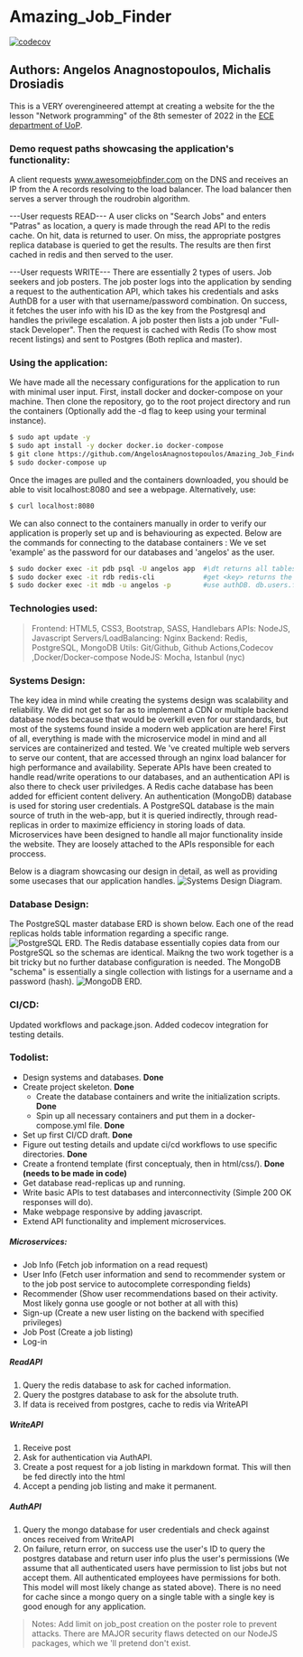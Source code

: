 # Amazing_Job_Finder
[![codecov](https://codecov.io/gh/AngelosAnagnostopoulos/Amazing_Job_Finder/branch/development/graph/badge.svg?token=euKpr6gTQy)](https://codecov.io/gh/AngelosAnagnostopoulos/Amazing_Job_Finder)
## Authors: Angelos Anagnostopoulos, Michalis Drosiadis

This is a VERY overengineered attempt at creating a website for the the lesson "Network programming" of the 8th semester of 2022 in the [ECE department of UoP](http://www.ece.upatras.gr/index.php/en/).

### Demo request paths showcasing the application's functionality:

A client requests www.awesomejobfinder.com on the DNS and receives an IP from the A records resolving to the load balancer. The load balancer then serves a server through the roudrobin algorithm.

---User requests READ---
A user clicks on "Search Jobs" and enters "Patras" as location, a query is made through the read API to the redis cache. On hit, data is returned to user. On miss, the appropriate postgres replica database is queried to get the results. The results are then first cached in redis and then served to the user. 

---User requests WRITE---
There are essentially 2 types of users. Job seekers and job posters. The job poster logs into the application by sending a request to the authentication API, which takes his credentials and asks AuthDB for a user with that username/password combination. On success, it fetches the user info with his ID as the key from the Postgresql and handles the privilege escalation. A job poster then lists a job under "Full-stack Developer". Then the request is cached with Redis (To show most recent listings) and sent to Postgres (Both replica and master).

### Using the application:
We have made all the necessary configurations for the application to run with minimal user input.
First, install docker and docker-compose on your machine. Then clone the repository, go to the root project directory and run the containers (Optionally add the -d flag to keep using your terminal instance).
```sh
$ sudo apt update -y
$ sudo apt install -y docker docker.io docker-compose
$ git clone https://github.com/AngelosAnagnostopoulos/Amazing_Job_Finder.git && cd Amazing_Job_Finder
$ sudo docker-compose up
```

Once the images are pulled and the containers downloaded, you should be able to visit localhost:8080 and see a webpage. 
Alternatively, use:
```sh
$ curl localhost:8080
```
We can also connect to the containers manually in order to verify our application is properly set up and is behaviouring as expected. Below are the commands for connecting to the database containers :
We ve set 'example' as the password for our databases and 'angelos' as the user.
```sh
$ sudo docker exec -it pdb psql -U angelos app  #\dt returns all tables. SELECT * FROM company;
$ sudo docker exec -it rdb redis-cli            #get <key> returns the value of given key.
$ sudo docker exec -it mdb -u angelos -p        #use authDB. db.users.find();
```

### Technologies used:
> Frontend: HTML5, CSS3, Bootstrap, SASS, Handlebars
> APIs: NodeJS, Javascript
> Servers/LoadBalancing: Nginx
> Backend: Redis, PostgreSQL, MongoDB
> Utils: Git/Github, Github Actions,Codecov ,Docker/Docker-compose
> NodeJS:  Mocha, Istanbul (nyc)

### Systems Design:
The key idea in mind while creating the systems design was scalability and reliability. We did not get so far as to implement a CDN or multiple backend database nodes because that would be overkill even for our standards, but most of the systems found inside a modern web application are here! 
First of all, everything is made with the microservice model in mind and all services are containerized and tested. 
We 've created multiple web servers to serve our content, that are accessed through an nginx load balancer for high performance and availability.
Seperate APIs have been created to handle read/write operations to our databases, and an authentication API is also there to check user priviledges.
A Redis cache database has been added for efficient content delivery.
An authentication (MongoDB) database is used for storing user credentials.
A PostgreSQL database is the main source of truth in the web-app, but it is queried indirectly, through read-replicas in order to maximize efficiency in storing loads of data.
Microservices have been designed to handle all major functionality inside the website. They are loosely attached to the APIs responsible for each proccess.

Below is a diagram showcasing our design in detail, as well as providing some usecases that our application handles.
![Systems Design Diagram.](./Design/SystemsDesign/Systems.png "Systems Design Diagram.")


### Database Design:
The PostgreSQL master database ERD is shown below.
Each one of the read replicas holds table information regarding a specific range. 
![PostgreSQL ERD.](./Design/DatabaseDesign/PostgreSQL.png "PostgreSQL ERD.")
The Redis database essentially copies data from our PostgreSQL so the schemas are identical. Maikng the two work together is a bit tricky but no further database configuration is needed.
The MongoDB "schema" is essentially a single collection with listings for a username and a password (hash).
![MongoDB ERD.](./Design/DatabaseDesign/DatabaseDesign/AuthDB.png "MongoDB ERD.")

### CI/CD:
Updated workflows and package.json.
Added codecov integration for testing details.

### Todolist:
- Design systems and databases. **Done**
- Create project skeleton. **Done**
    - Create the database containers and write the initialization scripts. **Done**
    - Spin up all necessary containers and put them in a docker-compose.yml file. **Done**
- Set up first CI/CD draft. **Done**
- Figure out testing details and update ci/cd workflows to use specific directories. **Done**
- Create a frontend template (first conceptualy, then in html/css/). **Done (needs to be made in code)**
- Get database read-replicas up and running.
- Write basic APIs to test databases and interconnectivity (Simple 200 OK responses will do).
- Make webpage responsive by adding javascript.
- Extend API functionality and implement microservices.

##### Microservices:
- Job Info (Fetch job information on a read request)
- User Info (Fetch user information and send to recommender system or to the job post service to autocomplete corresponding fields)
- Recommender (Show user recommendations based on their activity. Most likely gonna use google or not bother at all with this)
- Sign-up (Create a new user listing on the backend with specified privileges)
- Job Post (Create a job listing)
- Log-in 

##### ReadAPI
1) Query the redis database to ask for cached information.
2) Query the postgres database to ask for the absolute truth.
3) If data is received from postgres, cache to redis via WriteAPI

##### WriteAPI
1) Receive post 
2) Ask for authentication via AuthAPI.
3) Create a post request for a job listing in markdown format. This will then be fed directly into the html
4) Accept a pending job listing and make it permanent.

##### AuthAPI
1) Query the mongo database for user credentials and check against onces received from WriteAPI
2) On failure, return error, on success use the user's ID to query the postgres database and return user info plus the user's permissions (We assume that all authenticated users have permission to list jobs but not accept them. All authenticated employees have permissions for both. This model will most likely change as stated above). There is no need for cache since a mongo query on a single table with a single key is good enough for any application.


> Notes: 
> Add limit on job_post creation on the poster role to prevent attacks.
> There are MAJOR security flaws detected on our NodeJS packages, which we 'll pretend don't exist.
